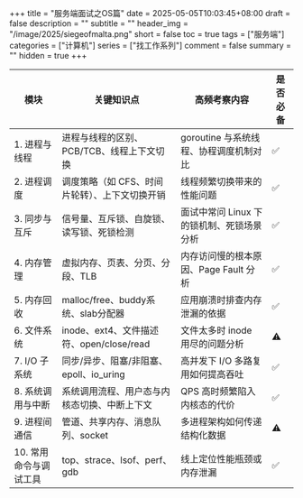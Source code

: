 +++
title = "服务端面试之OS篇"
date = 2025-05-05T10:03:45+08:00
draft = false
description = ""
subtitle = ""
header_img = "/image/2025/siegeofmalta.png"
short = false
toc = true
tags = ["服务端"]
categories = ["计算机"]
series = ["找工作系列"]
comment = false
summary = ""
hidden = true
+++

| 模块            | 关键知识点                            | 高频考察内容                   | 是否必备 |
| ------------- | -------------------------------- | ------------------------ | ---- |
| 1. 进程与线程      | 进程与线程的区别、PCB/TCB、线程上下文切换         | goroutine 与系统线程、协程调度机制对比 | ✅    |
| 2. 进程调度       | 调度策略（如 CFS、时间片轮转）、上下文切换开销        | 线程频繁切换带来的性能问题            | ✅    |
| 3. 同步与互斥      | 信号量、互斥锁、自旋锁、读写锁、死锁检测             | 面试中常问 Linux 下的锁机制、死锁场景分析 | ✅    |
| 4. 内存管理       | 虚拟内存、页表、分页、分段、TLB                | 内存访问慢的根本原因、Page Fault 分析 | ✅    |
| 5. 内存回收       | malloc/free、buddy系统、slab分配器      | 应用崩溃时排查内存泄漏的依据           | ✅    |
| 6. 文件系统       | inode、ext4、文件描述符、open/close/read | 文件太多时 inode 用尽的问题分析      | ⚠️   |
| 7. I/O 子系统    | 同步/异步、阻塞/非阻塞、epoll、io\_uring     | 高并发下 I/O 多路复用如何提高吞吐      | ✅    |
| 8. 系统调用与中断    | 系统调用流程、用户态与内核态切换、中断上下文           | QPS 高时频繁陷入内核态的代价         | ✅    |
| 9. 进程间通信      | 管道、共享内存、消息队列、socket              | 多进程架构如何传递结构化数据           | ⚠️   |
| 10. 常用命令与调试工具 | top、strace、lsof、perf、gdb         | 线上定位性能瓶颈或内存泄漏            | ✅    |
